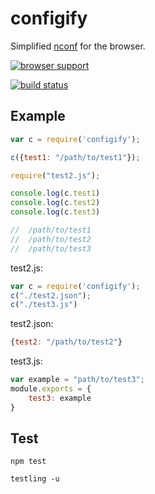 # configify

Simplified [nconf](https://github.com/flatiron/nconf) for the browser.

[![browser support](http://ci.testling.com/cellvia/node-configify.png)](http://ci.testling.com/cellvia/node-configify)

[![build status](https://secure.travis-ci.org/cellvia/node-configify.png)](http://travis-ci.org/cellvia/node-configify)


## Example

```javascript
var c = require('configify');

c({test1: "/path/to/test1"});

require("test2.js");

console.log(c.test1)
console.log(c.test2)
console.log(c.test3)

//  /path/to/test1
//  /path/to/test2
//  /path/to/test3
```

test2.js:
```javascript
var c = require('configify');
c("./test2.json");
c("./test3.js")
```

test2.json:
```javascript
{test2: "/path/to/test2"}
```

test3.js:
```javascript
var example = "path/to/test3";
module.exports = {
	test3: example	
}
```

## Test

`npm test`

`testling -u`
